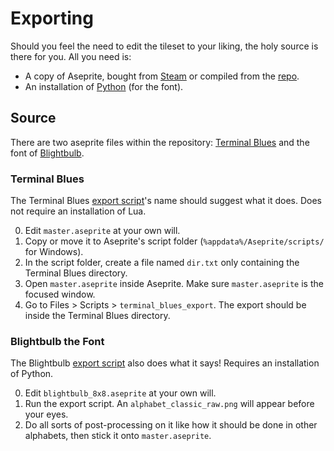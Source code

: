 # Exporting

Should you feel the need to edit the tileset to your liking, the holy source is there for you. All you need is:
- A copy of Aseprite, bought from [Steam](https://store.steampowered.com/app/431730/Aseprite) or compiled from the [repo](https://github.com/aseprite/aseprite).
- An installation of [Python](https://www.python.org) (for the font).

## Source
There are two aseprite files within the repository: [Terminal Blues](../master.aseprite) and the font of [Blightbulb](../fonts/blightbulb/blightbulb_8x8.aseprite).

### Terminal Blues
The Terminal Blues [export script](../terminal_blues_export.lua)'s name should suggest what it does. Does not require an installation of Lua.

0. Edit `master.aseprite` at your own will.
1. Copy or move it to Aseprite's script folder (`%appdata%/Aseprite/scripts/` for Windows).
2. In the script folder, create a file named `dir.txt` only containing the Terminal Blues directory.
3. Open `master.aseprite` inside Aseprite. Make sure `master.aseprite` is the focused window.
4. Go to Files > Scripts > `terminal_blues_export`. The export should be inside the Terminal Blues directory.

### Blightbulb the Font
The Blightbulb [export script](../fonts/blightbulb/blightbulb_export.py) also does what it says! Requires an installation of Python.

0. Edit `blightbulb_8x8.aseprite` at your own will.
1. Run the export script. An `alphabet_classic_raw.png` will appear before your eyes.
2. Do all sorts of post-processing on it like how it should be done in other alphabets, then stick it onto `master.aseprite`.